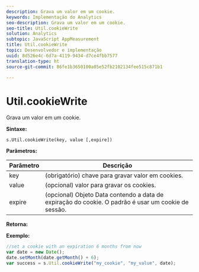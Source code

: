 ```yaml
---
description: Grava um valor em um cookie.
keywords: Implementação do Analytics
seo-description: Grava um valor em um cookie.
seo-title: Util.cookieWrite
solution: Analytics
subtopic: JavaScript AppMeasurement
title: Util.cookieWrite
topic: Desenvolvedor e implementação
uuid: 8d526e4c-6d7a-4119-9434-d7ce4fbb7577
translation-type: ht
source-git-commit: 86fe1b3650100a05e52fb2102134fee515c871b1

---
```



# Util.cookieWrite

Grava um valor em um cookie.

**Sintaxe:**

```
s.Util.cookieWrite(key, value [,expire])
```

**Parâmetros:**

| Parâmetro | Descrição |
|---|---|
| key | (obrigatório) chave para gravar valor em cookies. |
| value | (opcional) valor para gravar os cookies. |
| expire | (opcional) Objeto Data contendo a data de expiração do cookie. O padrão é usar um cookie de sessão. |

**Retorna:**

**Exemplo:**

```js
//set a cookie with an expiration 6 months from now 
var date = new Date(); 
date.setMonth(date.getMonth() + 6); 
var success = s.Util.cookieWrite("my_cookie", "my_value", date);
```

